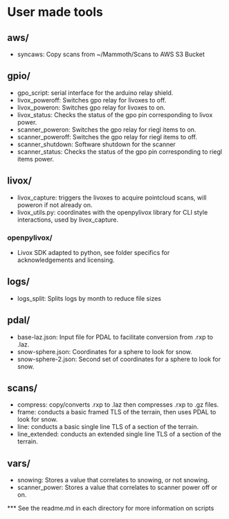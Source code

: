 # User made tools

## aws/

- syncaws: Copy scans from ~/Mammoth/Scans to AWS S3 Bucket

## gpio/

- gpo_script: serial interface for the arduino relay shield.
- livox_poweroff: Switches gpo relay for livoxes to off.
- livox_poweron: Switches gpo relay for livoxes to on.
- livox_status: Checks the status of the gpo pin corresponding to livox power.
- scanner_poweron: Switches the gpo relay for riegl items to on.
- scanner_poweroff: Switches the gpo relay for riegl items to off.
- scanner_shutdown: Software shutdown for the scanner
- scanner_status: Checks the status of the gpo pin corresponding to riegl items power.

## livox/

- livox_capture: triggers the livoxes to acquire pointcloud scans, will poweron if not already on.
- livox_utils.py: coordinates with the openpylivox library for CLI style interactions, used by livox_capture.

### openpylivox/

- Livox SDK adapted to python, see folder specifics for acknowledgements and licensing.

## logs/

- logs_split: Splits logs by month to reduce file sizes

## pdal/

- base-laz.json: Input file for PDAL to facilitate conversion from .rxp to .laz.
- snow-sphere.json: Coordinates for a sphere to look for snow.
- snow-sphere-2.json: Second set of coordinates for a sphere to look for snow.

## scans/

- compress: copy/converts .rxp to .laz then compresses .rxp to .gz files.
- frame: conducts a basic framed TLS of the terrain, then uses PDAL to look for snow.
- line: conducts a basic single line TLS of a section of the terrain.
- line_extended: conducts an extended single line TLS of a section of the terrain.

## vars/

- snowing: Stores a value that correlates to snowing, or not snowing.
- scanner_power: Stores a value that correlates to scanner power off or on.

*** See the readme.md in each directory for more information on scripts
